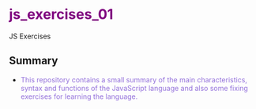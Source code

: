 # <span style="color: purple;">js_exercises_01</span>
JS Exercises

## Summary
- <span style="color: #9370DB;">
    This repository contains a small summary of the main characteristics, syntax and functions of the JavaScript language and also some fixing exercises for learning the language.
  </strong></span>